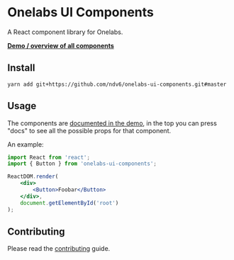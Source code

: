 # Onelabs UI Components

A React component library for Onelabs.

[**Demo / overview of all components**](https://ndv6.github.io/onelabs-ui-components/)

## Install

```
yarn add git+https://github.com/ndv6/onelabs-ui-components.git#master
```

## Usage

The components are [documented in the demo](https://ndv6.github.io/onelabs-ui-components/), in the top you can press "docs" to see all the possible props for that component.

An example:

```jsx
import React from 'react';
import { Button } from 'onelabs-ui-components';

ReactDOM.render(
    <div>
        <Button>Foobar</Button>
    </div>,
    document.getElementById('root')
);
```

## Contributing

Please read the [contributing](./CONTRIBUTING.md) guide.
